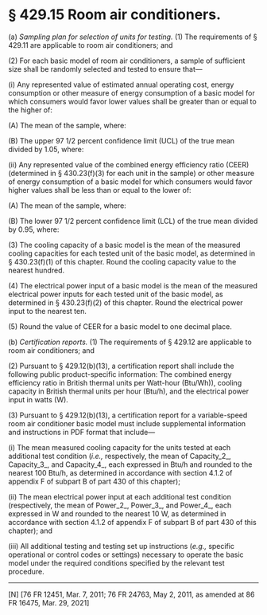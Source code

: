 # § 429.15   Room air conditioners.

(a) *Sampling plan for selection of units for testing.* (1) The requirements of § 429.11 are applicable to room air conditioners; and


(2) For each basic model of room air conditioners, a sample of sufficient size shall be randomly selected and tested to ensure that—


(i) Any represented value of estimated annual operating cost, energy consumption or other measure of energy consumption of a basic model for which consumers would favor lower values shall be greater than or equal to the higher of:


(A) The mean of the sample, where:


(B) The upper 97
1/2 percent confidence limit (UCL) of the true mean divided by 1.05, where:



(ii) Any represented value of the combined energy efficiency ratio (CEER) (determined in § 430.23(f)(3) for each unit in the sample) or other measure of energy consumption of a basic model for which consumers would favor higher values shall be less than or equal to the lower of:


(A) The mean of the sample, where:


(B) The lower 97
1/2 percent confidence limit (LCL) of the true mean divided by 0.95, where:



(3) The cooling capacity of a basic model is the mean of the measured cooling capacities for each tested unit of the basic model, as determined in § 430.23(f)(1) of this chapter. Round the cooling capacity value to the nearest hundred.


(4) The electrical power input of a basic model is the mean of the measured electrical power inputs for each tested unit of the basic model, as determined in § 430.23(f)(2) of this chapter. Round the electrical power input to the nearest ten.


(5) Round the value of CEER for a basic model to one decimal place.


(b) *Certification reports.* (1) The requirements of § 429.12 are applicable to room air conditioners; and


(2) Pursuant to § 429.12(b)(13), a certification report shall include the following public product-specific information: The combined energy efficiency ratio in British thermal units per Watt-hour (Btu/Wh)), cooling capacity in British thermal units per hour (Btu/h), and the electrical power input in watts (W).


(3) Pursuant to § 429.12(b)(13), a certification report for a variable-speed room air conditioner basic model must include supplemental information and instructions in PDF format that include—


(i) The mean measured cooling capacity for the units tested at each additional test condition (*i.e.,* respectively, the mean of Capacity_2_, Capacity_3_, and Capacity_4_, each expressed in Btu/h and rounded to the nearest 100 Btu/h, as determined in accordance with section 4.1.2 of appendix F of subpart B of part 430 of this chapter);


(ii) The mean electrical power input at each additional test condition (respectively, the mean of Power_2_, Power_3_, and Power_4_, each expressed in W and rounded to the nearest 10 W, as determined in accordance with section 4.1.2 of appendix F of subpart B of part 430 of this chapter); and


(iii) All additional testing and testing set up instructions (*e.g.,* specific operational or control codes or settings) necessary to operate the basic model under the required conditions specified by the relevant test procedure.



---

[N] [76 FR 12451, Mar. 7, 2011; 76 FR 24763, May 2, 2011, as amended at 86 FR 16475, Mar. 29, 2021]




